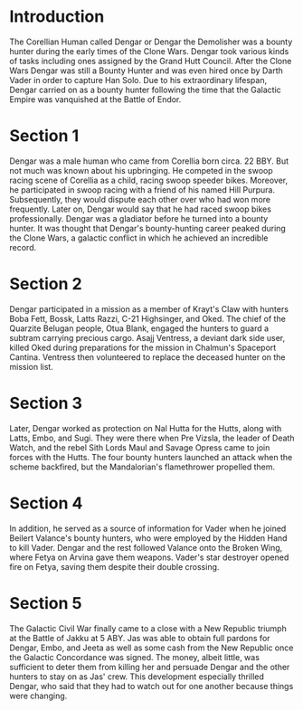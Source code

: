 # Introduction

The Corellian Human called Dengar or Dengar the Demolisher was a bounty hunter during the early times of the Clone Wars.
Dengar took various kinds of tasks including ones assigned by the Grand Hutt Council.
After the Clone Wars Dengar was still a Bounty Hunter and was even hired once by Darth Vader in order to capture Han Solo.
Due to his extraordinary lifespan, Dengar carried on as a bounty hunter following the time that the Galactic Empire was vanquished at the Battle of Endor.

# Section 1

Dengar was a male human who came from Corellia born circa.
22 BBY.
But not much was known about his upbringing.
He competed in the swoop racing scene of Corellia as a child, racing swoop speeder bikes.
Moreover, he participated in swoop racing with a friend of his named Hill Purpura.
Subsequently, they would dispute each other over who had won more frequently.
Later on, Dengar would say that he had raced swoop bikes professionally.
Dengar was a gladiator before he turned into a bounty hunter.
It was thought that Dengar's bounty-hunting career peaked during the Clone Wars, a galactic conflict in which he achieved an incredible record.

# Section 2

Dengar participated in a mission as a member of Krayt's Claw with hunters Boba Fett, Bossk, Latts Razzi, C-21 Highsinger, and Oked.
The chief of the Quarzite Belugan people, Otua Blank, engaged the hunters to guard a subtram carrying precious cargo.
Asajj Ventress, a deviant dark side user, killed Oked during preparations for the mission in Chalmun's Spaceport Cantina.
Ventress then volunteered to replace the deceased hunter on the mission list.

# Section 3

Later, Dengar worked as protection on Nal Hutta for the Hutts, along with Latts, Embo, and Sugi.
They were there when Pre Vizsla, the leader of Death Watch, and the rebel Sith Lords Maul and Savage Opress came to join forces with the Hutts.
The four bounty hunters launched an attack when the scheme backfired, but the Mandalorian's flamethrower propelled them.

# Section 4

In addition, he served as a source of information for Vader when he joined Beilert Valance's bounty hunters, who were employed by the Hidden Hand to kill Vader.
Dengar and the rest followed Valance onto the Broken Wing, where Fetya on Arvina gave them weapons.
Vader's star destroyer opened fire on Fetya, saving them despite their double crossing.

# Section 5

The Galactic Civil War finally came to a close with a New Republic triumph at the Battle of Jakku at 5 ABY.
Jas was able to obtain full pardons for Dengar, Embo, and Jeeta as well as some cash from the New Republic once the Galactic Concordance was signed.
The money, albeit little, was sufficient to deter them from killing her and persuade Dengar and the other hunters to stay on as Jas' crew.
This development especially thrilled Dengar, who said that they had to watch out for one another because things were changing.
